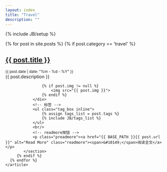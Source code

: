 ```yaml
---
layout: index
title: "Travel"
description: ""
---
```

{% include JB/setup %}

<div id="content">
    <article>
      {% for post in site.posts %}
         {% if post.category == 'travel' %}
	        <section class="post">
		          <h2><a href="{{ BASE_PATH }}{{ post.url }}" class="title">{{ post.title }}</a></h2>
		          <small class="meta">{{ post.date | date: "%m - %d - %Y" }}</small>
		        <div class="content">
		        	 {{ post.description }}
        
			        {% if post.img != null %}
			            <img src="{{ post.img }}">
			        {% endif %}
		        </div>
		    	<!-- 标签 -->
		        <ul class="tag_box inline">
		      		{% assign tags_list = post.tags %}
		      		{% include JB/tags_list %}
		      	</ul>
		      	<br/>
		      	<!-- readmore按钮 -->
		        <p class="preadmore"><a href="{{ BASE_PATH }}{{ post.url }}" alt="Read More" class="readmore"><span>&#10149;</span>阅读全文</a></p>
        	</section>
	     {% endif %}
      {% endfor %}
    </article>
</div>



<script type="text/javascript">
	showCurrentItem(document.getElementById("menu-item-travel"));
</script>